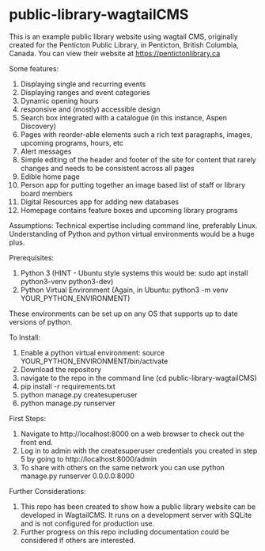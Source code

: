 # public-library-wagtailCMS
This is an example public library website using wagtail CMS, originally created for the Penticton Public Library, in Penticton, British Columbia, Canada. You can view their website at https://pentictonlibrary.ca

Some features: 
1) Displaying single and recurring events
2) Displaying ranges and event categories
3) Dynamic opening hours
4) responsive and (mostly) accessible design
5) Search box integrated with a catalogue (in this instance, Aspen Discovery)
6) Pages with reorder-able elements such a rich text paragraphs, images, upcoming programs, hours, etc
7) Alert messages 
8) Simple editing of the header and footer of the site for content that rarely changes and needs to be consistent across all pages
9) Edible home page
10) Person app for putting together an image based list of staff or library board members
11) Digital Resources app for adding new databases
12) Homepage contains feature boxes and upcoming library programs

Assumptions: 
Technical expertise including command line, preferably Linux. Understanding of Python and python virtual environments would be a huge plus. 

Prerequisites: 
1) Python 3 (HINT - Ubuntu style systems this would be: sudo apt install python3-venv python3-dev)
2) Python Virtual Environment (Again, in Ubuntu: python3 -m venv YOUR_PYTHON_ENVIRONMENT)

These environments can be set up on any OS that supports up to date versions of python. 

To Install: 
1) Enable a python virtual environment: source YOUR_PYTHON_ENVIRONMENT/bin/activate
2) Download the repository
3) navigate to the repo in the command line (cd public-library-wagtailCMS)
4) pip install -r requirements.txt
5) python manage.py createsuperuser
6) python manage.py runserver

First Steps: 
1) Navigate to http://localhost:8000 on a web browser to check out the front end. 
2) Log in to admin with the createsuperuser credentials you created in step 5 by going to http://localhost:8000/admin
3) To share with others on the same network you can use python manage.py runserver 0.0.0.0:8000

Further Considerations: 
1) This repo has been created to show how a public library website can be developed in WagtailCMS. It runs on a development server with SQLite and is not configured for production use.
2) Further progress on this repo including documentation could be considered if others are interested.  
